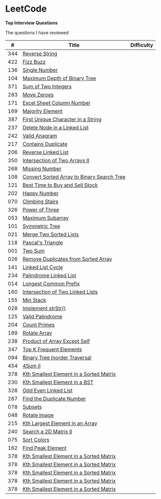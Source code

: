 # LeetCode
**Top Interview Questions**

The questions I have reviewed

| # | Title |  Difficulty |
| --- | --- | --- |
| 344 | [Reverse String ](https://github.com/zhan2661/LeetCode/blob/master/Java/reverseString.java) |      |
| 422 | [Fizz Buzz](https://github.com/zhan2661/LeetCode/blob/master/Java/fizzBuzz.java) |     |
| 136 | [Single Number](https://github.com/zhan2661/LeetCode/blob/master/Java/singleNumber.java) |  |
| 104 | [Maximum Depth of Binary Tree](https://github.com/zhan2661/LeetCode/blob/master/Java/%20maxDepth.java) |  |
| 371 | [Sum of Two Integers](https://github.com/zhan2661/LeetCode/blob/master/Java/getSum.java)    |  |
| 283 | 	[Move Zeroes](https://github.com/zhan2661/LeetCode/blob/master/Java/moveZeroes.java)   |  |
| 171 | [Excel Sheet Column Number](https://github.com/zhan2661/LeetCode/blob/master/Java/titleToNumber.java)    | |
| 169 | [Majority Element](https://github.com/zhan2661/LeetCode/blob/master/Java/majorityElement.java)    | |
| 387 | [First Unique Character in a String](https://github.com/zhan2661/LeetCode/blob/master/Java/firstUniqChar.java)   |  |
| 237 | [Delete Node in a Linked List](https://github.com/zhan2661/LeetCode/blob/master/Java/deleteNode.java)  |  |
| 242 | [Valid Anagram](https://github.com/zhan2661/LeetCode/blob/master/Java/isAnagram.java)    |  |
| 217 | [Contains Duplicate](https://github.com/zhan2661/LeetCode/blob/master/Java/containsDuplicate.java)  |  |
| 206 | [Reverse Linked List](https://github.com/zhan2661/LeetCode/blob/master/Java/%20reverseList.java)  |  |
| 350 | [Intersection of Two Arrays II](https://github.com/zhan2661/LeetCode/blob/master/Java/intersect.java) |  |
| 268 | [Missing Number](https://github.com/zhan2661/LeetCode/blob/master/Java/missingNumber.java)  |  |
| 108 | [Convert Sorted Array to Binary Search Tree  ](https://github.com/zhan2661/LeetCode/blob/master/Java/sortedArrayToBST.java)     |  | 
| 121 | [Best Time to Buy and Sell Stock](https://github.com/zhan2661/LeetCode/blob/master/Java/maxProfit.java)     |  | 
| 202 | [Happy Number ](https://github.com/zhan2661/LeetCode/blob/master/Java/isHappy.java)     |  | 
| 070 | [Climbing Stairs ](https://github.com/zhan2661/LeetCode/blob/master/Java/climbStairs.java)     |  | 
| 326 | [Power of Three ](https://github.com/zhan2661/LeetCode/blob/master/Java/isPowerOfThree.java)     |  | 
| 053 | [Maximum Subarray ](https://github.com/zhan2661/LeetCode/blob/master/Java/maxSubArray.java)     |  | 
| 101 | [Symmetric Tree](https://github.com/zhan2661/LeetCode/blob/master/Java/isSymmetric.java)     |  | 
| 021 | [Merge Two Sorted Lists](https://github.com/zhan2661/LeetCode/blob/master/Java/%20mergeTwoLists.java)     |  | 
| 118 | [Pascal's Triangle](https://github.com/zhan2661/LeetCode/blob/master/Java/%20generate.java)   |  | 
| 001 | [Two Sum](https://github.com/zhan2661/LeetCode/blob/master/Java/twoSum.java)|  |
| 026 | [Remove Duplicates from Sorted Array](https://github.com/zhan2661/LeetCode/blob/master/Java/removeDuplicates.java)|  |
| 141 | [Linked List Cycle](https://github.com/zhan2661/LeetCode/blob/master/Java/hasCycle.java)|  |
| 234 | [Palindrome Linked List](https://github.com/zhan2661/LeetCode/blob/master/Java/isPalindromee.java)|  |
| 014 | [Longest Common Prefix](https://github.com/zhan2661/LeetCode/blob/master/Java/longestCommonPrefix.java)|  |
| 160 | [Intersection of Two Linked Lists](https://github.com/zhan2661/LeetCode/blob/master/Java/getIntersectionNode.java)|  |
| 155 | [Min Stack](https://github.com/zhan2661/LeetCode/blob/master/Java/%20MinStack.java)|  |
| 028 | [Implement strStr()](https://github.com/zhan2661/LeetCode/blob/master/Java/strStr.java)|  |
| 125 | [Valid Palindrome](https://github.com/zhan2661/LeetCode/blob/master/Java/isPalindrome.java)|  |
| 204 | [Count Primes](https://github.com/zhan2661/LeetCode/blob/master/Java/countPrimes.java)|  |
| 189 | [Rotate Array](https://github.com/zhan2661/LeetCode/blob/master/Java/rotate.java)|  |
| 238 | [Product of Array Except Self](https://github.com/zhan2661/LeetCode/blob/master/Java/productExceptSelf.java)|  |
| 347 | [Top K Frequent Elements](https://github.com/zhan2661/LeetCode/blob/master/Java/topKFrequent.java)|  |
| 094 | [Binary Tree Inorder Traversal](https://github.com/zhan2661/LeetCode/blob/master/Java/inorderTraversal.java)|  |
| 454 | [4Sum II](https://github.com/zhan2661/LeetCode/blob/master/Java/fourSumCount.java)|   |
| 378 | [	Kth Smallest Element in a Sorted Matrix](https://github.com/zhan2661/LeetCode/blob/master/Java/Kth%20Smallest%20Element%20in%20a%20Sorted%20Matrix.java) |  |
| 230 | [Kth Smallest Element in a BST](https://github.com/zhan2661/LeetCode/blob/master/Java/Kth%20Smallest%20Element%20in%20a%20BST.java) |  |
| 328 | [Odd Even Linked List](https://github.com/zhan2661/LeetCode/blob/master/Java/Odd%20Even%20Linked%20List.java) |  |
| 287 | [Find the Duplicate Number ]() |  |
| 078 | [Subsets]() |  |
| 048 | [	Rotate Image ]() |  |
| 215 | [Kth Largest Element in an Array]() |  |
| 240 | [Search a 2D Matrix II ]() |  |
| 075 | [Sort Colors]() |  |
| 162 | [Find Peak Element ]() |  |
| 378 | [	Kth Smallest Element in a Sorted Matrix]() |  |
| 378 | [	Kth Smallest Element in a Sorted Matrix]() |  |
| 378 | [	Kth Smallest Element in a Sorted Matrix]() |  |
| 378 | [	Kth Smallest Element in a Sorted Matrix]() |  |
| 378 | [	Kth Smallest Element in a Sorted Matrix]() |  |


